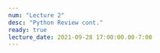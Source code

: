 ```yaml
---
num: "Lecture 2"
desc: "Python Review cont."
ready: true
lecture_date: 2021-09-28 17:00:00.00-7:00
---
```

